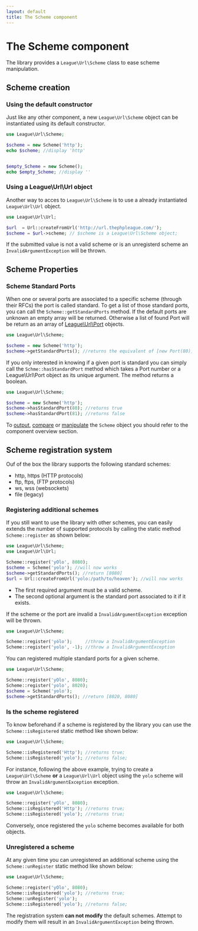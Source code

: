 ```yaml
---
layout: default
title: The Scheme component
---
```


# The Scheme component

The library provides a `League\Url\Scheme` class to ease scheme manipulation.

## Scheme creation

### Using the default constructor

Just like any other component, a new `League\Url\Scheme` object can be instantiated using its default constructor.

~~~php
use League\Url\Scheme;

$scheme = new Scheme('http');
echo $scheme; //display 'http'


$empty_Scheme = new Scheme();
echo $empty_Scheme; //display ''
~~~

### Using a League\Url\Url object

Another way to acces to `League\Url\Scheme` is to use a already instantiated `League\Url\Url` object.

~~~php
use League\Url\Url;

$url  = Url::createFromUrl('http://url.thephpleague.com/');
$scheme = $url->scheme; // $scheme is a League\Url\Scheme object;
~~~

<p class="message-warning">If the submitted value is not a valid scheme or is an unregisterd scheme an <code>InvalidArgumentException</code> will be thrown.</p>

## Scheme Properties

### Scheme Standard Ports

When one or several ports are associated to a specific scheme (through their RFCs) the port is called standard. To get a list of those standard ports, you can call the `Scheme::getStandardPorts` method. If the default ports are unknown an empty array will be returned. Otherwise a list of found Port will be return as an array of [League\Url\Port](/4.0/components/port/) objects.

~~~php
use League\Url\Scheme;

$scheme = new Scheme('http');
$scheme->getStandardPorts(); //returns the equivalent of [new Port(80)];
~~~

If you only interested in knowing if a given port is standard you can simply call the `Schme::hasStandardPort` method which takes a Port number or a League\Url\Port object as its unique argument. The method returns a boolean.

~~~php
use League\Url\Scheme;

$scheme = new Scheme('http');
$scheme->hasStandardPort(80); //returns true
$scheme->hasStandardPort(81); //returns false
~~~

To [output](/4.0/components/overview/#components-string-representations), [compare](/4.0/components/overview/#components-comparison) or [manipulate](/4.0/components/overview/#components-modification) the `Scheme` object you should refer to the component overview section.

## Scheme registration system

Ouf of the box the library supports the following standard schemes:

- http, https (HTTP protocols)
- ftp, ftps, (FTP protocols)
- ws, wss (websockets)
- file (legacy)

### Registering additional schemes

If you still want to use the library with other schemes, you can easily extends the number of supported protocols by calling the static method `Scheme::register` as shown below:

~~~php
use League\Url\Scheme;
use League\Url\Url;

Scheme::register('yOlo', 8080);
$scheme = Scheme('yolo'); //will now works
$scheme->getStandardPorts(); //return [8080]
$url = Url::createFromUrl('yolo:/path/to/heaven'); //will now works
~~~

- The first required argument must be a valid scheme.
- The second optional argument is the standard port associated to it if it exists.

If the scheme or the port are invalid a `InvalidArgumentException` exception will be thrown.

~~~php
use League\Url\Scheme;

Scheme::register('yólo');     //throw a InvalidArgumentException
Scheme::register('yolo', -1); //throw a InvalidArgumentException
~~~

You can registered multiple standard ports for a given scheme.

~~~php
use League\Url\Scheme;

Scheme::register('yOlo', 8080);
Scheme::register('yolo', 8020);
$scheme = Scheme('yolo');
$scheme->getStandardPorts(); //return [8020, 8080]
~~~

### Is the scheme registered

To know beforehand if a scheme is registered by the library you can use the `Scheme::isRegistered` static method like shown below:

~~~php
use League\Url\Scheme;

Scheme::isRegistered('Http'); //returns true;
Scheme::isRegistered('yolo'); //returns false;
~~~

For instance, following the above example, trying to create a `League\Url\Scheme` **or** a `League\Url\Url` object using the `yolo` scheme will throw an `InvalidArgumentException` exception.

~~~php
use League\Url\Scheme;

Scheme::register('yOlo', 8080);
Scheme::isRegistered('Http'); //returns true;
Scheme::isRegistered('yolo'); //returns true;
~~~

Conversely, once registered the `yolo` scheme becomes available for both objects.

### Unregistered a scheme

At any given time you can unregistered an additional scheme using the `Scheme::unRegister` static method like shown below:

~~~php
use League\Url\Scheme;

Scheme::register('yOlo', 8080);
Scheme::isRegistered('yolo'); //returns true;
Scheme::unRegister('yolo');
Scheme::isRegistered('yolo'); //returns false;
~~~

<p class="message-warning">The registration system <strong>can not modify</strong> the default schemes. Attempt to modify them will result in an <code>InvalidArgumentException</code> being thrown.</p>
